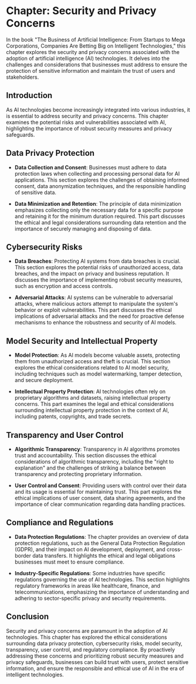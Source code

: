 Chapter: Security and Privacy Concerns
======================================

In the book "The Business of Artificial Intelligence: From Startups to Mega Corporations, Companies Are Betting Big on Intelligent Technologies," this chapter explores the security and privacy concerns associated with the adoption of artificial intelligence (AI) technologies. It delves into the challenges and considerations that businesses must address to ensure the protection of sensitive information and maintain the trust of users and stakeholders.

Introduction
------------

As AI technologies become increasingly integrated into various industries, it is essential to address security and privacy concerns. This chapter examines the potential risks and vulnerabilities associated with AI, highlighting the importance of robust security measures and privacy safeguards.

Data Privacy Protection
-----------------------

* **Data Collection and Consent**: Businesses must adhere to data protection laws when collecting and processing personal data for AI applications. This section explores the challenges of obtaining informed consent, data anonymization techniques, and the responsible handling of sensitive data.

* **Data Minimization and Retention**: The principle of data minimization emphasizes collecting only the necessary data for a specific purpose and retaining it for the minimum duration required. This part discusses the ethical and legal considerations surrounding data retention and the importance of securely managing and disposing of data.

Cybersecurity Risks
-------------------

* **Data Breaches**: Protecting AI systems from data breaches is crucial. This section explores the potential risks of unauthorized access, data breaches, and the impact on privacy and business reputation. It discusses the importance of implementing robust security measures, such as encryption and access controls.

* **Adversarial Attacks**: AI systems can be vulnerable to adversarial attacks, where malicious actors attempt to manipulate the system's behavior or exploit vulnerabilities. This part discusses the ethical implications of adversarial attacks and the need for proactive defense mechanisms to enhance the robustness and security of AI models.

Model Security and Intellectual Property
----------------------------------------

* **Model Protection**: As AI models become valuable assets, protecting them from unauthorized access and theft is crucial. This section explores the ethical considerations related to AI model security, including techniques such as model watermarking, tamper detection, and secure deployment.

* **Intellectual Property Protection**: AI technologies often rely on proprietary algorithms and datasets, raising intellectual property concerns. This part examines the legal and ethical considerations surrounding intellectual property protection in the context of AI, including patents, copyrights, and trade secrets.

Transparency and User Control
-----------------------------

* **Algorithmic Transparency**: Transparency in AI algorithms promotes trust and accountability. This section discusses the ethical considerations of algorithmic transparency, including the "right to explanation" and the challenges of striking a balance between transparency and protecting proprietary information.

* **User Control and Consent**: Providing users with control over their data and its usage is essential for maintaining trust. This part explores the ethical implications of user consent, data sharing agreements, and the importance of clear communication regarding data handling practices.

Compliance and Regulations
--------------------------

* **Data Protection Regulations**: The chapter provides an overview of data protection regulations, such as the General Data Protection Regulation (GDPR), and their impact on AI development, deployment, and cross-border data transfers. It highlights the ethical and legal obligations businesses must meet to ensure compliance.

* **Industry-Specific Regulations**: Some industries have specific regulations governing the use of AI technologies. This section highlights regulatory frameworks in areas like healthcare, finance, and telecommunications, emphasizing the importance of understanding and adhering to sector-specific privacy and security requirements.

Conclusion
----------

Security and privacy concerns are paramount in the adoption of AI technologies. This chapter has explored the ethical considerations surrounding data privacy protection, cybersecurity risks, model security, transparency, user control, and regulatory compliance. By proactively addressing these concerns and prioritizing robust security measures and privacy safeguards, businesses can build trust with users, protect sensitive information, and ensure the responsible and ethical use of AI in the era of intelligent technologies.
